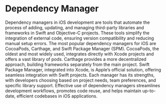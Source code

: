 # Dependency Manager

Dependency managers in iOS development are tools that automate the process of adding, updating, and managing third-party libraries and frameworks in Swift and Objective-C projects. These tools simplify the integration of external code, ensuring version compatibility and reducing manual setup errors. The most popular dependency managers for iOS are CocoaPods, Carthage, and Swift Package Manager (SPM). CocoaPods, the oldest and most widely used, integrates directly with Xcode projects and offers a vast library of pods. Carthage provides a more decentralized approach, building frameworks separately from the main project. Swift Package Manager, integrated into Xcode, is Apple’s official solution, offering seamless integration with Swift projects. Each manager has its strengths, with developers choosing based on project needs, team preferences, and specific library support. Effective use of dependency managers streamlines development workflows, promotes code reuse, and helps maintain up-to-date, efficient codebases in iOS applications.

